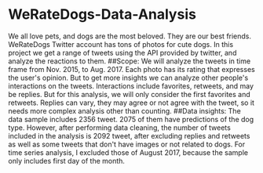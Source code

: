 # WeRateDogs-Data-Analysis
We all love pets, and dogs are the most beloved. They are our best friends. WeRateDogs Twitter account has tons of photos for cute dogs. In this project we get a range of tweets using the API provided by twitter, and analyze the reactions to them.
##Scope:
We will analyze the tweets in time frame from Nov. 2015, to Aug. 2017. Each photo has its rating that expresses the user's opinion. But to get more insights we can analyze other people's interactions on the tweets. Interactions include favorites, retweets, and may be replies. But for this analysis, we will only consider the first favorites and retweets. Replies can vary, they may agree or not agree with the tweet, so it needs more complex analysis other than counting.
##Data insights:
The data sample includes 2356 tweet. 2075 of them have predictions of the dog type. However, after performing data cleaning, the number of tweets included in the analysis is 2092 tweet, after excluding replies and retweets as well as some tweets that don't have images or not related to dogs.
For time series analysis, I excluded those of August 2017, because the sample only includes first day of the month.
